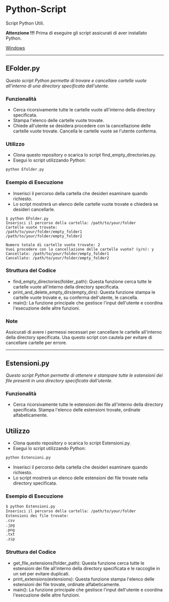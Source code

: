 # Python-Script

Script Python Utili.

**Attenzione !!!**
Prima di eseguire gli script assicurati di aver installato Python.

[Windows](https://www.python.org/downloads/)

---

## EFolder.py

_Questo script Python permette di trovare e cancellare cartelle vuote all'interno di una directory specificata dall'utente._

### Funzionalità

- Cerca ricorsivamente tutte le cartelle vuote all'interno della directory specificata.
- Stampa l'elenco delle cartelle vuote trovate.
- Chiede all'utente se desidera procedere con la cancellazione delle cartelle vuote trovate.
  Cancella le cartelle vuote se l'utente conferma.

### Utilizzo

- Clona questo repository o scarica lo script find_empty_directories.py.
- Esegui lo script utilizzando Python:

```sh
python Efolder.py
```

### Esempio di Esecuzione

- Inserisci il percorso della cartella che desideri esaminare quando richiesto.
- Lo script mostrerà un elenco delle cartelle vuote trovate e chiederà se desideri cancellarle.

```
$ python EFolder.py
Inserisci il percorso della cartella: /path/to/your/folder
Cartelle vuote trovate:
/path/to/your/folder/empty_folder1
/path/to/your/folder/empty_folder2

Numero totale di cartelle vuote trovate: 2
Vuoi procedere con la cancellazione delle cartelle vuote? (y/n): y
Cancellato: /path/to/your/folder/empty_folder1
Cancellato: /path/to/your/folder/empty_folder2
```

### Struttura del Codice

- find_empty_directories(folder_path): Questa funzione cerca tutte le cartelle vuote all'interno della directory specificata.
- print_and_delete_empty_dirs(empty_dirs): Questa funzione stampa le cartelle vuote trovate e, su conferma dell'utente, le cancella.
- main(): La funzione principale che gestisce l'input dell'utente e coordina l'esecuzione delle altre funzioni.

### Note

Assicurati di avere i permessi necessari per cancellare le cartelle all'interno della directory specificata.
Usa questo script con cautela per evitare di cancellare cartelle per errore.

---

## Estensioni.py

_Questo script Python permette di ottenere e stampare tutte le estensioni dei file presenti in una directory specificata dall'utente._

### Funzionalità

- Cerca ricorsivamente tutte le estensioni dei file all'interno della directory specificata.
  Stampa l'elenco delle estensioni trovate, ordinate alfabeticamente.

## Utilizzo

- Clona questo repository o scarica lo script Estensioni.py.
- Esegui lo script utilizzando Python:

```sh
python Estensioni.py
```

- Inserisci il percorso della cartella che desideri esaminare quando richiesto.
- Lo script mostrerà un elenco delle estensioni dei file trovate nella directory specificata.

### Esempio di Esecuzione

```sh
$ python Estensioni.py
Inserisci il percorso della cartella: /path/to/your/folder
Estensioni dei file trovate:
.csv
.jpg
.png
.txt
.zip
```

### Struttura del Codice

- get_file_extensions(folder_path): Questa funzione cerca tutte le estensioni dei file all'interno della directory specificata e le raccoglie in un set per evitare duplicati.
- print_extensions(extensions): Questa funzione stampa l'elenco delle estensioni dei file trovate, ordinate alfabeticamente.
- main(): La funzione principale che gestisce l'input dell'utente e coordina l'esecuzione delle altre funzioni.

